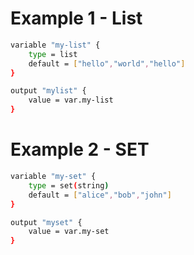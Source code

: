 # Example 1 - List

```bash
variable "my-list" {
    type = list
    default = ["hello","world","hello"]
}

output "mylist" {
    value = var.my-list
}
```

# Example 2 - SET

```bash
variable "my-set" {
    type = set(string)
    default = ["alice","bob","john"]
}

output "myset" {
    value = var.my-set
}
```
